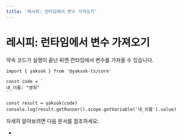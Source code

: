 ```yaml
---
title: '레시피: 런타임에서 변수 가져오기'
---
```


# 레시피: 런타임에서 변수 가져오기

약속 코드가 실행이 끝난 뒤엔 런타임에서 변수를 가져올 수 있습니다.

```
import { yaksok } from '@yaksok-ts/core'

const code = `
내_이름: "영희"
`

const result = yaksok(code)
console.log(result.getRunner().scope.getVariable('내_이름').value)
```

자세히 알아보려면 다음 문서를 참조하세요:

-
